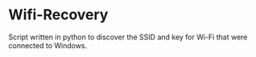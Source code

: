 # Wifi-Recovery
Script written in python to discover the SSID and key for Wi-Fi that were connected to Windows.
